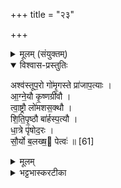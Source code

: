 +++
title = "२३"

+++


<details><summary>मूलम् (संयुक्तम्)</summary>

अश्व॑स्तूप॒रो गो॑मृ॒गस्ते प्रा॑जाप॒त्या आ᳚ग्ने॒यौ कृ॒ष्णग्री॑वौ त्वा॒ष्ट्रौ लो॑मशस॒क्थौ शि॑तिपृ॒ष्ठौ बा॑र्हस्प॒त्यौ धा॒त्रे पृ॑षोद॒रस्सौ॒र्यो ब॒लख्ष॒ पेत्वः॑ ॥ [61]  
</details>

<details open><summary>विश्वास-प्रस्तुतिः</summary>

अश्व॑स्तूप॒रो गो॑मृ॒गस्ते प्रा॑जाप॒त्याः ।  
आ॒ग्ने॒यौ कृ॒ष्णग्री॑वौ ।  
त्वा॒ष्ट्रौ लो॑मशस॒क्थौ ।  
शि॒ति॒पृ॒ष्ठौ बा॑र्हस्प॒त्यौ ।  
धा॒त्रे पृ॑षोद॒रः ।  
सौ॒र्यो ब॒लख्ष॒ पेत्वः॑ ॥ [61]  
</details>

<details><summary>मूलम्</summary>

अश्व॑स्तूप॒रो गो॑मृ॒गस्ते प्रा॑जाप॒त्याः ।  
आ॒ग्ने॒यौ कृ॒ष्णग्री॑वौ ।  
त्वा॒ष्ट्रौ लो॑मशस॒क्थौ ।  
शि॒ति॒पृ॒ष्ठौ बा॑र्हस्प॒त्यौ ।  
धा॒त्रे पृ॑षोद॒रः ।  
सौ॒र्यो ब॒लख्ष॒ पेत्वः॑ ॥ [61]  
</details>

<details><summary>भट्टभास्करटीका</summary>

1अश्वादयः त्रयः प्राजापत्याः । अश्वो गतः । तूपरः शृङ्गहीनः । गोमृगः स्वेच्छाचारो लोक पीडनरुचिः । (अङ्गपौ) । आग्नेयौ कृष्णग्रीवौ । गतौ । त्वाष्ट्रौ लोमशसक्थौ बहुलोमकोरू । 'बहुव्रीहौ सक्थ्यक्ष्णोः, इत्यचू समासान्तः । 'सक्थ्यञ्चाक्रान्तात्' इत्युत्तरपदान्तोदात्तत्वम् । शितिष्टष्ठौ श्वेतष्टष्ठौ । उक्तमुत्तरपदान्तोदात्तत्वम् । धात्रे पृषोदरः श्वेतबिन्दुमुद्गरः । पृषोदरादित्वादभीष्टरूपस्वरसिद्धिः । सौर्यो बलक्षः श्वेतः पेत्व उक्तः ॥


इति पञ्चमे पञ्चमे त्रयोविंशोनुवाकः ॥  
</details>
